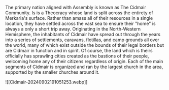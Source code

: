 The primary nation aligned with Assembly is known as The Cidmair Community. Is is a Theocracy whose land is split across the entirety of Merkaria's surface. Rather than amass all of their resources in a single location, they have settled across the vast sea to ensure their "home" is always a only a short trip away.
Originating in the North-Western Hemisphere, the inhabitants of Cidmair have spread out through the years into a series of settlements, caravans, flotillas, and camp grounds all over the world, many of which exist outside the bounds of their legal borders but are Cidmair in function and in spirit. Of course, the land which is theirs officially has sprawling cities created as the bastions of their people, welcoming home any of their citizens regardless of origin. 
Each of the main segments of Cidmair is organized and ran by the largest church in the area, supported by the smaller churches around it.

![[Cidmair-20240902191051253.webp]]